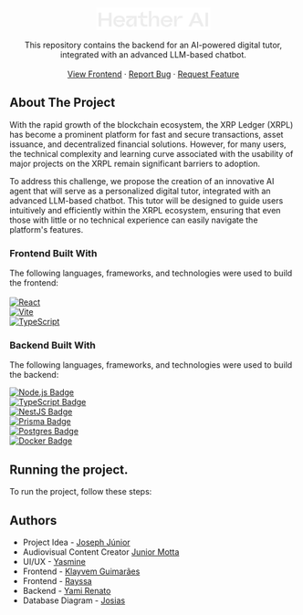 <!-- PROJECT LOGO -->
<div>
  <div align="center">
    <a href="https://github.com/othneildrew/Best-README-Template">
      <img src="./Logo/Logo.svg" width="200" alt="Nest Logo" />
    </a>
  </div>

  <p align="center">
    This repository contains the backend for an AI-powered digital tutor, integrated with an advanced LLM-based chatbot.
 <br />
    <br />
      <a href="https://github.com">View Frontend</a>
      ·
      <a href="https://github.com">Report Bug</a>
      ·
      <a href="https://github.com">Request Feature</a>
  </p>
</div>

<!-- ABOUT THE PROJECT -->
## About The Project

With the rapid growth of the blockchain ecosystem, the XRP Ledger (XRPL) has become a prominent platform for fast and secure transactions, asset issuance, and decentralized financial solutions. However, for many users, the technical complexity and learning curve associated with the usability of major projects on the XRPL remain significant barriers to adoption.

To address this challenge, we propose the creation of an innovative AI agent that will serve as a personalized digital tutor, integrated with an advanced LLM-based chatbot. This tutor will be designed to guide users intuitively and efficiently within the XRPL ecosystem, ensuring that even those with little or no technical experience can easily navigate the platform's features.

### Frontend Built With
The following languages, frameworks, and technologies were used to build the frontend:
<br/>
<br />
[![React](https://img.shields.io/badge/react-%2320232a.svg?style=for-the-badge&logo=react&logoColor=%2361DAFB)](https://react.dev)
<br />
[![Vite](https://img.shields.io/badge/vite-%23646CFF.svg?style=for-the-badge&logo=vite&logoColor=white)](https://vite.dev)
<br />
[![TypeScript](https://img.shields.io/badge/typescript-%23007ACC.svg?style=for-the-badge&logo=typescript&logoColor=white)](https://www.typescriptlang.org)




### Backend Built With

The following languages, frameworks, and technologies were used to build the backend:

[![Node.js Badge](https://img.shields.io/badge/Node.js-43853D?style=for-the-badge&logo=node.js&logoColor=white)](https://nodejs.org)
<br/>
[![TypeScript Badge](https://img.shields.io/badge/TypeScript-007ACC?style=for-the-badge&logo=typescript&logoColor=white)](https://www.typescriptlang.org)
<br/>
[![NestJS Badge](https://img.shields.io/badge/nestjs-%23E0234E.svg?style=for-the-badge&logo=nestjs&logoColor=white)](https://nestjs.com)
<br/>
[![Prisma Badge](https://img.shields.io/badge/Prisma-3982CE?style=for-the-badge&logo=Prisma&logoColor=white)](https://www.prisma.io)
<br/>
[![Postgres Badge](https://img.shields.io/badge/postgres-%23316192.svg?style=for-the-badge&logo=postgresql&logoColor=white)](https://www.postgresql.org)
<br/>
[![Docker Badge](https://img.shields.io/badge/docker-%230db7ed.svg?style=for-the-badge&logo=docker&logoColor=white)](https://www.docker.com)

## Running the project.

To run the project, follow these steps:


## Authors

- Project Idea - [Joseph Júnior](https://www.linkedin.com/in/j%C3%BAnior-ferreira-b23427250)
- Audiovisual Content Creator [Junior Motta](https://www.linkedin.com/in/junior-motta-439b9a269)
- UI/UX - [Yasmine](https://www.linkedin.com/in/yasminecoutinho)
- Frontend - [Klayvem Guimarães](https://github.com/KlayvemGuimaraes)
- Frontend - [Rayssa](https://github.com/rayssabuarque)
- Backend - [Yami Renato](https://github.com/rgvieiraoficial)
- Database Diagram - [Josias](https://github.com/josiasdev)
